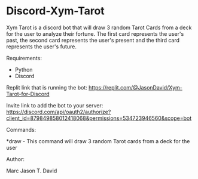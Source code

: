 # Discord-Xym-Tarot
Xym Tarot is a discord bot that will draw 3 random Tarot Cards from a deck for the user to analyze their fortune.
The first card represents the user's past, the second card represents the user's present and the third card represents the user's future. 

Requirements:
- Python
- Discord 

Replit link that is running the bot: https://replit.com/@JasonDavid/Xym-Tarot-for-Discord

Invite link to add the bot to your server: https://discord.com/api/oauth2/authorize?client_id=879849858012418068&permissions=534723946560&scope=bot

Commands:

*draw - This command will draw 3 random Tarot cards from a deck for the user

Author:

Marc Jason T. David
